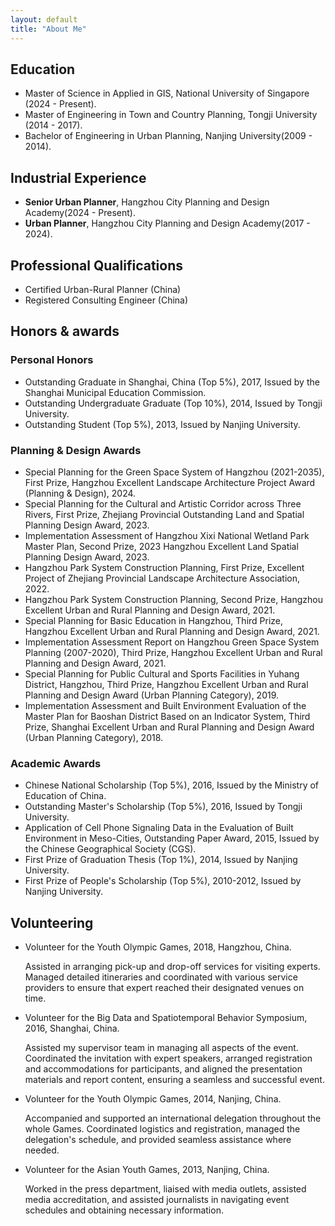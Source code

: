 ```yaml
---
layout: default
title: "About Me"
---
```


## Education
- Master of Science in Applied in GIS, National University of Singapore (2024 - Present).
- Master of Engineering in Town and Country Planning, Tongji University (2014 - 2017).
- Bachelor of Engineering in Urban Planning, Nanjing University(2009 - 2014).

## Industrial Experience
- **Senior Urban Planner**, Hangzhou City Planning and Design Academy(2024 - Present).
- **Urban Planner**, Hangzhou City Planning and Design Academy(2017 - 2024).

## Professional Qualifications 
- Certified Urban-Rural Planner (China)
- Registered Consulting Engineer (China)

## Honors & awards
### Personal Honors
- Outstanding Graduate in Shanghai, China (Top 5%), 2017, Issued by the Shanghai Municipal Education Commission.
- Outstanding Undergraduate Graduate (Top 10%), 2014, Issued by Tongji University.
- Outstanding Student (Top 5%), 2013, Issued by Nanjing University.

### Planning & Design Awards
- Special Planning for the Green Space System of Hangzhou (2021-2035), First Prize, Hangzhou Excellent Landscape Architecture Project Award (Planning & Design), 2024.
- Special Planning for the Cultural and Artistic Corridor across Three Rivers, First Prize, Zhejiang Provincial Outstanding Land and Spatial Planning Design Award,  2023.
- Implementation Assessment of Hangzhou Xixi National Wetland Park Master Plan, Second Prize, 2023 Hangzhou Excellent Land Spatial Planning Design Award, 2023.
- Hangzhou Park System Construction Planning, First Prize, Excellent Project of Zhejiang Provincial Landscape Architecture Association, 2022.
- Hangzhou Park System Construction Planning, Second Prize, Hangzhou Excellent Urban and Rural Planning and Design Award, 2021.
- Special Planning for Basic Education in Hangzhou, Third Prize, Hangzhou Excellent Urban and Rural Planning and Design Award, 2021.
- Implementation Assessment Report on Hangzhou Green Space System Planning (2007-2020), Third Prize, Hangzhou Excellent Urban and Rural Planning and Design Award, 2021.
- Special Planning for Public Cultural and Sports Facilities in Yuhang District, Hangzhou, Third Prize, Hangzhou Excellent Urban and Rural Planning and Design Award (Urban Planning Category), 2019.
- Implementation Assessment and Built Environment Evaluation of the Master Plan for Baoshan District Based on an Indicator System, Third Prize, Shanghai Excellent Urban and Rural Planning and Design Award (Urban Planning Category), 2018.


### Academic Awards
- Chinese National Scholarship (Top 5%), 2016, Issued by the Ministry of Education of China.
- Outstanding Master's Scholarship (Top 5%), 2016, Issued by Tongji University.
- Application of Cell Phone Signaling Data in the Evaluation of Built Environment in Meso-Cities, Outstanding Paper Award, 2015, Issued by the Chinese Geographical Society (CGS).
- First Prize of Graduation Thesis (Top 1%), 2014, Issued by Nanjing University.
- First Prize of People's Scholarship (Top 5%), 2010-2012, Issued by Nanjing University.

## Volunteering
- Volunteer for the Youth Olympic Games, 2018, Hangzhou, China.
  <p>Assisted in arranging pick-up and drop-off services for visiting experts. Managed detailed itineraries and coordinated with various service providers to ensure that expert reached their designated venues on time. </p>
- Volunteer for the Big Data and Spatiotemporal Behavior Symposium, 2016, Shanghai, China.
  <p>Assisted my supervisor team in managing all aspects of the event. Coordinated the invitation with expert speakers, arranged registration and accommodations for participants, and aligned the presentation materials and report content, ensuring a seamless and successful event.</p>
- Volunteer for the Youth Olympic Games, 2014, Nanjing, China.
  <p>Accompanied and supported an international delegation throughout the whole Games. Coordinated logistics and registration, managed the delegation's schedule, and provided seamless assistance where needed.</p>
- Volunteer for the Asian Youth Games, 2013, Nanjing, China.
  <p>Worked in the press department, liaised with media outlets, assisted media accreditation, and assisted journalists in navigating event schedules and obtaining necessary information. </p>

